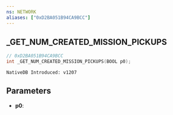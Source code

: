 ```yaml
---
ns: NETWORK
aliases: ["0xD2BA051B94CA9BCC"]
---
```

## _GET_NUM_CREATED_MISSION_PICKUPS

```c
// 0xD2BA051B94CA9BCC
int _GET_NUM_CREATED_MISSION_PICKUPS(BOOL p0);
```

```
NativeDB Introduced: v1207
```

## Parameters
* **p0**:
